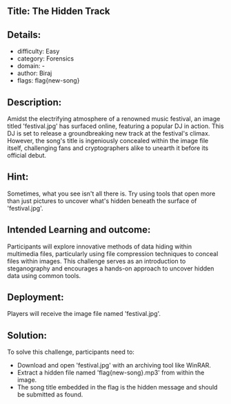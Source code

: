 ﻿## Title: The Hidden Track

## Details:

* difficulty: Easy
* category: Forensics
* domain: -
* author: Biraj
* flags: flag{new-song}

## Description:

 Amidst the electrifying atmosphere of a renowned music festival, an image titled 'festival.jpg' has surfaced online, featuring a popular DJ in action. This DJ is set to release a groundbreaking new track at the festival's climax. However, the song's title is ingeniously concealed within the image file itself, challenging fans and cryptographers alike to unearth it before its official debut.

## Hint:

Sometimes, what you see isn't all there is. Try using tools that open more than just pictures to uncover what's hidden beneath the surface of 'festival.jpg'.

## Intended Learning and outcome:

Participants will explore innovative methods of data hiding within multimedia files, particularly using file compression techniques to conceal files within images. This challenge serves as an introduction to steganography and encourages a hands-on approach to uncover hidden data using common tools.

## Deployment:

Players will receive the image file named 'festival.jpg'.

## Solution:

To solve this challenge, participants need to:

- Download and open 'festival.jpg' with an archiving tool like WinRAR.
- Extract a hidden file named 'flag{new-song}.mp3' from within the image.
- The song title embedded in the flag is the hidden message and should be submitted as found.

